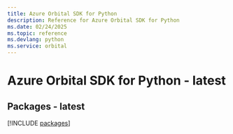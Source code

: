 ```yaml
---
title: Azure Orbital SDK for Python
description: Reference for Azure Orbital SDK for Python
ms.date: 02/24/2025
ms.topic: reference
ms.devlang: python
ms.service: orbital
---
```

# Azure Orbital SDK for Python - latest
## Packages - latest
[!INCLUDE [packages](orbital-index.md)]